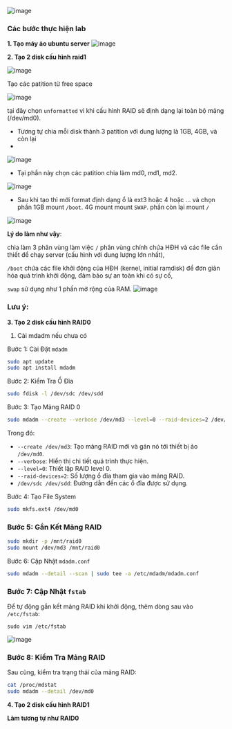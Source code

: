 ![image](https://github.com/user-attachments/assets/61fd2249-8787-4b8f-9368-a2e3f47e9752)

### **Các bước thực hiện lab**

**1. Tạo máy ảo ubuntu server**
![image](https://github.com/user-attachments/assets/0077df1b-912a-456a-ba55-b2ba48e2baaf)

**2. Tạo 2 disk cấu hình raid1**

![image](https://github.com/user-attachments/assets/837ecf00-6544-4340-8945-f3b0dbc6bdad)

Tạo các patition từ free space

![image](https://github.com/user-attachments/assets/22a6473f-81a7-43ee-b3bc-26835e5dc861)

tại đây chọn `unformatted` vì khi cấu hình RAID sẽ định dạng lại toàn bộ mảng (/dev/md0).
- Tương tự chia mỗi disk thành 3 patition với dung lượng là 1GB, 4GB, và còn lại
- 
![image](https://github.com/user-attachments/assets/644c1796-e14b-4f65-a142-9d0dd93deeb4)

- Tại phần này chọn các patition chia làm md0, md1, md2.

![image](https://github.com/user-attachments/assets/65417d75-81aa-40bc-bdc9-5e5182bb290b)

- Sau khi tạo thì mới format định dạng ổ là ext3 hoặc 4 hoặc ... và chọn phần 1GB mount `/boot`. 4G mount mount `SWAP`. phần còn lại mount `/`

![image](https://github.com/user-attachments/assets/1574a92a-e48e-41ad-8c79-111c6bf40320)

**Lý do làm như vậy**: 

chia làm 3 phân vùng làm việc `/` phân vùng chính chứa HĐH và các file cần thiết để chạy server (cấu hình với dung lượng lớn nhất), 

`/boot` chứa các file khởi động của HĐH (kernel, initial ramdisk) để đơn giản hóa quá trình khởi động, đảm bảo sự an toàn khi có sự cố, 

`swap` sử dụng như 1 phần mở rộng của RAM.
![image](https://github.com/user-attachments/assets/defe7eb5-64e9-46bf-af84-076641507dd3)

### **Lưu ý**:

**3. Tạo 2 disk cấu hình RAID0**

1. Cài mdadm nếu chưa có

Bước 1: Cài Đặt `mdadm`

```bash
sudo apt update
sudo apt install mdadm
```

Bước 2: Kiểm Tra Ổ Đĩa

```bash
sudo fdisk -l /dev/sdc /dev/sdd
```

Bước 3: Tạo Mảng RAID 0

```bash
sudo mdadm --create --verbose /dev/md3 --level=0 --raid-devices=2 /dev/sdc /dev/sdd
```

Trong đó:
- `--create /dev/md3`: Tạo mảng RAID mới và gán nó tới thiết bị ảo `/dev/md0`.
- `--verbose`: Hiển thị chi tiết quá trình thực hiện.
- `--level=0`: Thiết lập RAID level 0.
- `--raid-devices=2`: Số lượng ổ đĩa tham gia vào mảng RAID.
- `/dev/sdc /dev/sdd`: Đường dẫn đến các ổ đĩa được sử dụng.

Bước 4: Tạo File System

```bash
sudo mkfs.ext4 /dev/md0
```

### Bước 5: Gắn Kết Mảng RAID

```bash
sudo mkdir -p /mnt/raid0
sudo mount /dev/md3 /mnt/raid0
```

Bước 6: Cập Nhật `mdadm.conf`

```bash
sudo mdadm --detail --scan | sudo tee -a /etc/mdadm/mdadm.conf
```

### Bước 7: Cập Nhật `fstab`

Để tự động gắn kết mảng RAID khi khởi động, thêm dòng sau vào `/etc/fstab`:

```
sudo vim /etc/fstab
```
![image](https://github.com/user-attachments/assets/56550320-3c84-49e6-8666-1c5656983b7d)


### Bước 8: Kiểm Tra Mảng RAID

Sau cùng, kiểm tra trạng thái của mảng RAID:

```bash
cat /proc/mdstat
sudo mdadm --detail /dev/md0
```

**4. Tạo 2 disk cấu hình RAID1**

**Làm tương tự như RAID0**

